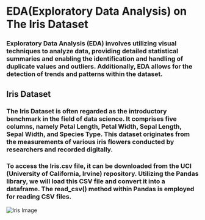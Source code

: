 # EDA(Exploratory Data Analysis) on The Iris Dataset

### Exploratory Data Analysis (EDA) involves utilizing visual techniques to analyze data, providing detailed statistical summaries and enabling the identification and handling of duplicate values and outliers. Additionally, EDA allows for the detection of trends and patterns within the dataset.

## Iris Dataset

### The Iris Dataset is often regarded as the introductory benchmark in the field of data science. It comprises five columns, namely Petal Length, Petal Width, Sepal Length, Sepal Width, and Species Type. This dataset originates from the measurements of various iris flowers conducted by researchers and recorded digitally.
### To access the Iris.csv file, it can be downloaded from the UCI (University of California, Irvine) repository. Utilizing the Pandas library, we will load this CSV file and convert it into a dataframe. The read_csv() method within Pandas is employed for reading CSV files.

![Iris Image](https://pngbuy.com/wp-content/uploads/2023/04/France-Iris.png)

